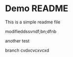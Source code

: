 # Demo README

This is a simple readme file

modifieddssvndf;bn;dfnb

another test

branch
cvdxcvcxvcxd
